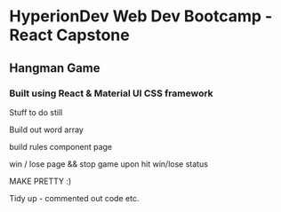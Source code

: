 # HyperionDev Web Dev Bootcamp - React Capstone

## Hangman Game

### Built using React & Material UI CSS framework

Stuff to do still

Build out word array

build rules component page

win / lose page && stop game upon hit win/lose status

MAKE PRETTY :)

Tidy up <Game /> - commented out code etc.
